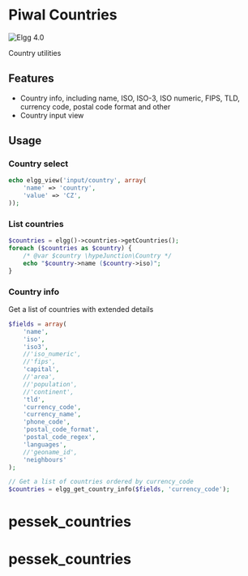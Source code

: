 Piwal Countries
=============
![Elgg 4.0](https://img.shields.io/badge/Elgg-4.0-green.svg)

Country utilities

## Features

* Country info, including name, ISO, ISO-3, ISO numeric, FIPS, TLD, currency code, postal code format and other
* Country input view


## Usage

### Country select

```php
echo elgg_view('input/country', array(
	'name' => 'country',
	'value' => 'CZ',
));
```


### List countries

```php
$countries = elgg()->countries->getCountries();
foreach ($countries as $country) {
	/* @var $country \hypeJunction\Country */
	echo "$country->name ($country->iso)";
}
```


### Country info

Get a list of countries with extended details

```php
$fields = array(
	'name',
	'iso',
	'iso3',
	//'iso_numeric',
	//'fips',
	'capital',
	//'area',
	//'population',
	//'continent',
	'tld',
	'currency_code',
	'currency_name',
	'phone_code',
	'postal_code_format',
	'postal_code_regex',
	'languages',
	//'geoname_id',
	'neighbours'
);

// Get a list of countries ordered by currency_code
$countries = elgg_get_country_info($fields, 'currency_code');

```





# pessek_countries
# pessek_countries
